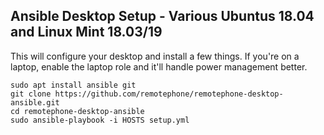 ## Ansible Desktop Setup - Various Ubuntus 18.04 and Linux Mint 18.03/19

This will configure your desktop and install a few things. If you're on a laptop, enable the laptop role and it'll handle power management better. 

```
sudo apt install ansible git
git clone https://github.com/remotephone/remotephone-desktop-ansible.git
cd remotephone-desktop-ansible
sudo ansible-playbook -i HOSTS setup.yml 
```